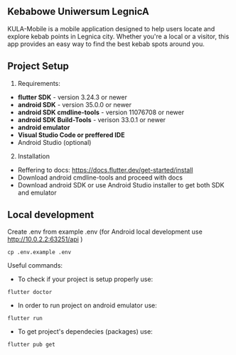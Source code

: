 ## Kebabowe Uniwersum LegnicA

KULA-Mobile is a mobile application designed to help users locate and explore kebab points in Legnica city. Whether you're a local or a visitor, this app provides an easy way to find the best kebab spots around you.

## Project Setup

1. Requirements:

- **flutter SDK** - version 3.24.3 or newer
- **android SDK** - version 35.0.0 or newer
- **android SDK cmdline-tools** - version 11076708 or newer
- **android SDK Build-Tools** - verison 33.0.1 or newer
- **android emulator**
- **Visual Studio Code or preffered IDE** 
- Android Studio (optional)

2. Installation

- Reffering to docs: https://docs.flutter.dev/get-started/install
- Download android cmdline-tools and proceed with docs
- Download android SDK or use Android Studio installer to get both SDK and emulator

## Local development

Create .env from example .env (for Android local development use http://10.0.2.2:63251/api )
```
cp .env.example .env
```

Useful commands: 
- To check if your project is setup properly use:
```shell
flutter doctor 
```
- In order to run project on android emulator use:
```shell
flutter run
```
- To get project's dependecies (packages) use:
```shell
flutter pub get
```
